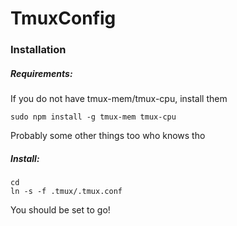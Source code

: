 # TmuxConfig
### Installation
##### Requirements:  
If you do not have tmux-mem/tmux-cpu, install them  
```
sudo npm install -g tmux-mem tmux-cpu
```
Probably some other things too who knows tho  

##### Install:
```
cd
ln -s -f .tmux/.tmux.conf
```

You should be set to go!
